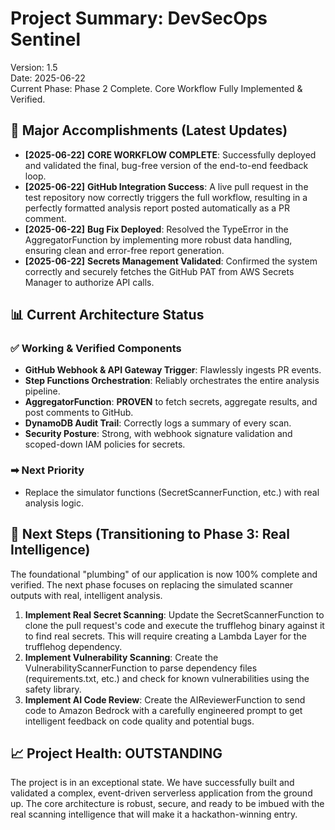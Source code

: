 # **Project Summary: DevSecOps Sentinel**

Version: 1.5  
Date: 2025-06-22  
Current Phase: Phase 2 Complete. Core Workflow Fully Implemented & Verified.

## **🎉 Major Accomplishments (Latest Updates)**

* **\[2025-06-22\]** **CORE WORKFLOW COMPLETE**: Successfully deployed and validated the final, bug-free version of the end-to-end feedback loop.  
* **\[2025-06-22\]** **GitHub Integration Success**: A live pull request in the test repository now correctly triggers the full workflow, resulting in a perfectly formatted analysis report posted automatically as a PR comment.  
* **\[2025-06-22\]** **Bug Fix Deployed**: Resolved the TypeError in the AggregatorFunction by implementing more robust data handling, ensuring clean and error-free report generation.  
* **\[2025-06-22\]** **Secrets Management Validated**: Confirmed the system correctly and securely fetches the GitHub PAT from AWS Secrets Manager to authorize API calls.

## **📊 Current Architecture Status**

### **✅ Working & Verified Components**

* **GitHub Webhook & API Gateway Trigger**: Flawlessly ingests PR events.  
* **Step Functions Orchestration**: Reliably orchestrates the entire analysis pipeline.  
* **AggregatorFunction**: **PROVEN** to fetch secrets, aggregate results, and post comments to GitHub.  
* **DynamoDB Audit Trail**: Correctly logs a summary of every scan.  
* **Security Posture**: Strong, with webhook signature validation and scoped-down IAM policies for secrets.

### **➡ Next Priority**

* Replace the simulator functions (SecretScannerFunction, etc.) with real analysis logic.

## **🎯 Next Steps (Transitioning to Phase 3: Real Intelligence)**

The foundational "plumbing" of our application is now 100% complete and verified. The next phase focuses on replacing the simulated scanner outputs with real, intelligent analysis.

1. **Implement Real Secret Scanning**: Update the SecretScannerFunction to clone the pull request's code and execute the trufflehog binary against it to find real secrets. This will require creating a Lambda Layer for the trufflehog dependency.  
2. **Implement Vulnerability Scanning**: Create the VulnerabilityScannerFunction to parse dependency files (requirements.txt, etc.) and check for known vulnerabilities using the safety library.  
3. **Implement AI Code Review**: Create the AIReviewerFunction to send code to Amazon Bedrock with a carefully engineered prompt to get intelligent feedback on code quality and potential bugs.

## **📈 Project Health: OUTSTANDING**

The project is in an exceptional state. We have successfully built and validated a complex, event-driven serverless application from the ground up. The core architecture is robust, secure, and ready to be imbued with the real scanning intelligence that will make it a hackathon-winning entry.